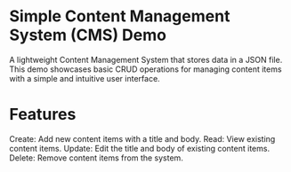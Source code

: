 # Simple Content Management System (CMS) Demo

A lightweight Content Management System that stores data in a JSON file. This demo showcases basic CRUD operations for managing content items with a simple and intuitive user interface.

# Features

Create: Add new content items with a title and body.
Read: View existing content items.
Update: Edit the title and body of existing content items.
Delete: Remove content items from the system.
